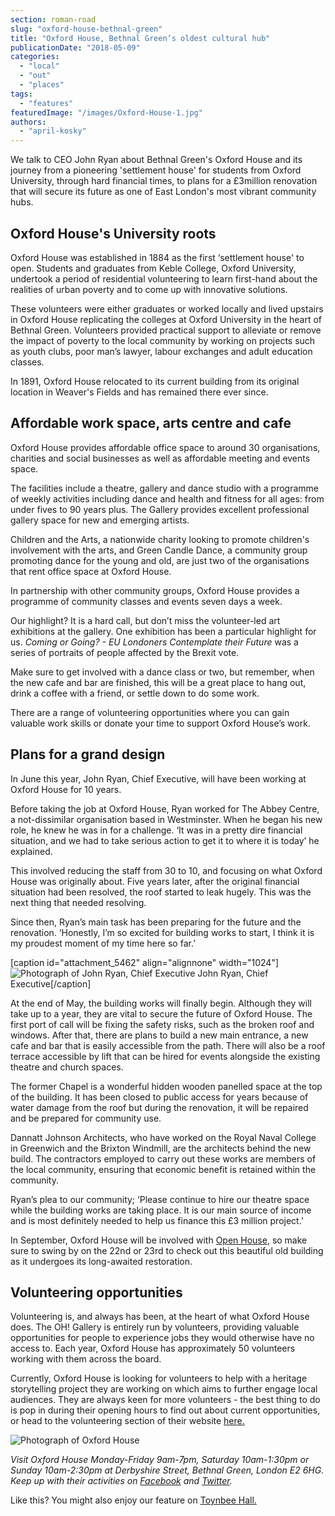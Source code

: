 ```yaml
---
section: roman-road
slug: "oxford-house-bethnal-green"
title: "Oxford House, Bethnal Green’s oldest cultural hub"
publicationDate: "2018-05-09"
categories: 
  - "local"
  - "out"
  - "places"
tags: 
  - "features"
featuredImage: "/images/Oxford-House-1.jpg"
authors: 
  - "april-kosky"
---
```


We talk to CEO John Ryan about Bethnal Green's Oxford House and its journey from a pioneering 'settlement house' for students from Oxford University, through hard financial times, to plans for a £3million renovation that will secure its future as one of East London's most vibrant community hubs.

## Oxford House's University roots

Oxford House was established in 1884 as the first ‘settlement house' to open. Students and graduates from Keble College, Oxford University, undertook a period of residential volunteering to learn first-hand about the realities of urban poverty and to come up with innovative solutions.

These volunteers were either graduates or worked locally and lived upstairs in Oxford House replicating the colleges at Oxford University in the heart of Bethnal Green. Volunteers provided practical support to alleviate or remove the impact of poverty to the local community by working on projects such as youth clubs, poor man’s lawyer, labour exchanges and adult education classes.

In 1891, Oxford House relocated to its current building from its original location in Weaver's Fields and has remained there ever since.

## Affordable work space, arts centre and cafe

Oxford House provides affordable office space to around 30 organisations, charities and social businesses as well as affordable meeting and events space.

The facilities include a theatre, gallery and dance studio with a programme of weekly activities including dance and health and fitness for all ages: from under fives to 90 years plus. The Gallery provides excellent professional gallery space for new and emerging artists.

Children and the Arts, a nationwide charity looking to promote children's involvement with the arts, and Green Candle Dance, a community group promoting dance for the young and old, are just two of the organisations that rent office space at Oxford House.

In partnership with other community groups, Oxford House provides a programme of community classes and events seven days a week.

Our highlight? It is a hard call, but don’t miss the volunteer-led art exhibitions at the gallery. One exhibition has been a particular highlight for us. _Coming or Going? - EU Londoners Contemplate their Future_ was a series of portraits of people affected by the Brexit vote.

Make sure to get involved with a dance class or two, but remember, when the new cafe and bar are finished, this will be a great place to hang out, drink a coffee with a friend, or settle down to do some work.

There are a range of volunteering opportunities where you can gain valuable work skills or donate your time to support Oxford House’s work.

## Plans for a grand design

In June this year, John Ryan, Chief Executive, will have been working at Oxford House for 10 years.

Before taking the job at Oxford House, Ryan worked for The Abbey Centre, a not-dissimilar organisation based in Westminster. When he began his new role, he knew he was in for a challenge. ‘It was in a pretty dire financial situation, and we had to take serious action to get it to where it is today’ he explained.

This involved reducing the staff from 30 to 10, and focusing on what Oxford House was originally about. Five years later, after the original financial situation had been resolved, the roof started to leak hugely. This was the next thing that needed resolving.

Since then, Ryan’s main task has been preparing for the future and the renovation. ‘Honestly, I’m so excited for building works to start, I think it is my proudest moment of my time here so far.’

\[caption id="attachment\_5462" align="alignnone" width="1024"\]![Photograph of John Ryan, Chief Executive](/images/John-Ryan-Oxford-House-1024x683.jpg) John Ryan, Chief Executive\[/caption\]

At the end of May, the building works will finally begin. Although they will take up to a year, they are vital to secure the future of Oxford House. The first port of call will be fixing the safety risks, such as the broken roof and windows. After that, there are plans to build a new main entrance, a new cafe and bar that is easily accessible from the path. There will also be a roof terrace accessible by lift that can be hired for events alongside the existing theatre and church spaces.

The former Chapel is a wonderful hidden wooden panelled space at the top of the building. It has been closed to public access for years because of water damage from the roof but during the renovation, it will be repaired and be prepared for community use.

Dannatt Johnson Architects, who have worked on the Royal Naval College in Greenwich and the Brixton Windmill, are the architects behind the new build. The contractors employed to carry out these works are members of the local community, ensuring that economic benefit is retained within the community.

Ryan’s plea to our community; ‘Please continue to hire our theatre space while the building works are taking place. It is our main source of income and is most definitely needed to help us finance this £3 million project.’

In September, Oxford House will be involved with [Open House](https://openhouselondon.org.uk/), so make sure to swing by on the 22nd or 23rd to check out this beautiful old building as it undergoes its long-awaited restoration.

## Volunteering opportunities

Volunteering is, and always has been, at the heart of what Oxford House does. The OH! Gallery is entirely run by volunteers, providing valuable opportunities for people to experience jobs they would otherwise have no access to. Each year, Oxford House has approximately 50 volunteers working with them across the board.

Currently, Oxford House is looking for volunteers to help with a heritage storytelling project they are working on which aims to further engage local audiences. They are always keen for more volunteers - the best thing to do is pop in during their opening hours to find out about current opportunities, or head to the volunteering section of their website [here.](https://www.oxfordhouse.org.uk/about/volunteer/)

![Photograph of Oxford House](/images/Oxford-House-1-1-1024x683.jpg)

_Visit Oxford House Monday-Friday 9am-7pm, Saturday 10am-1:30pm or Sunday 10am-2:30pm at Derbyshire Street, Bethnal Green, London E2 6HG. Keep up with their activities on [Facebook](https://www.facebook.com/oxfordhouseinbethnalgreen/) and [Twitter](https://twitter.com/oxhse?ref_src=twsrc%5Egoogle%7Ctwcamp%5Eserp%7Ctwgr%5Eauthor)._

Like this? You might also enjoy our feature on [Toynbee Hall.](https://romanroadlondon.com/toynbee-hall-reducing-poverty-tower-hamlets/)
